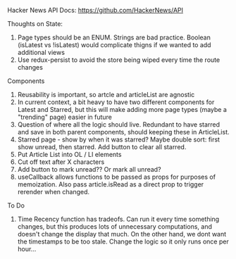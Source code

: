 Hacker News API Docs: https://github.com/HackerNews/API

Thoughts on State:
1) Page types should be an ENUM. Strings are bad practice. Boolean (isLatest vs !isLatest) would complicate thigns if we wanted to add additional views
2) Use redux-persist to avoid the store being wiped every time the route changes


Components
1) Reusability is important, so artcle and articleList are agnostic 
2) In current context, a bit heavy to have two different components for Latest and Starred, but this will make adding more page types (maybe a "trending" page) easier in future
3) Question of where all the logic should live. Redundant to have starred and save in both parent components, should keeping these in ArticleList. 
4) Starred page - show by when it was starred? Maybe double sort: first show unread, then starred. Add button to clear all starred.
5) Put Article List into OL / LI elements
6) Cut off text after X characters
7) Add button to mark unread?? Or mark all unread?
8) useCallback allows functions to be passed as props for purposes of memoization. Also pass article.isRead as a direct prop to trigger rerender when changed.



To Do
1) Time Recency function has tradeofs. Can run it every time something changes, but this produces lots of unnecessary computations, and doesn't change the display that much. On the other hand, we dont want the timestamps to be too stale. Change the logic so it only runs once per hour...